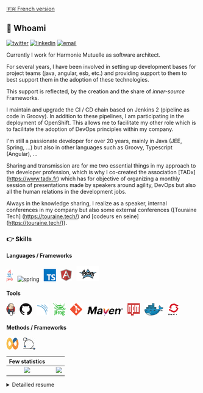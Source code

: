 [:fr: French version](/README.md)

## :man: Whoami 
[![twitter](https://img.shields.io/badge/twitter--lightgrey?style=social&logo=twitter)](https://twitter.com/wildagsx)
[![linkedin](https://img.shields.io/badge/linkedin--lightgrey?style=social&logo=linkedin)](https://www.linkedin.com/in/philippartstephane/)
[![email](https://img.shields.io/badge/email--lightgrey?style=social&logo=gmail)](mailto:s.philippart@gmail.com)

Currently I work for Harmonie Mutuelle as software architect.

For several years, I have been involved in setting up development bases for project teams (java, angular, esb, etc.) and providing support to them to best support them in the adoption of these technologies.

This support is reflected, by the creation and the share of  *inner-source* Frameworks.

I maintain and upgrade the CI / CD chain based on Jenkins 2 (pipeline as code in Groovy).
In addition to these pipelines, I am participating in the deployment of OpenShift.
This allows me to facilitate my other role which is to facilitate the adoption of DevOps principles within my company.

I'm still a passionate developer for over 20 years, mainly in Java (JEE, Spring, ...) but also in other languages ​​such as Groovy, Typescript (Angular), ...


Sharing and transmission are for me two essential things in my approach to the developer profession, which is why I co-created the association [TADx] (https://www.tadx.fr) which has for objective of organizing a monthly session of presentations made by speakers around agility, DevOps but also all the human relations in the development jobs.

Always in the knowledge sharing, I realize as a speaker, internal conferences in my company but also some external conferences ([Touraine Tech] (https://touraine.tech/) and [codeurs en seine] (https://touraine.tech/)).

### :point_right: Skills
#### Languages / Frameworks
<img src="./assets/images/java.png" alt="java" title="Java"/>&nbsp;&nbsp; <img src="./assets/images/spring.ico" alt="spring" title="Spring"/>&nbsp;&nbsp; 
<img src="./assets/images/typescript.png" alt ="typescript" title="Typescript"/>&nbsp;&nbsp; 
<img src="./assets/images/angular.png" alt ="angular" title="Angular"/>&nbsp;&nbsp;
<img src="./assets/images/groovy.png" alt ="groovy" title="Groovy"/>&nbsp;&nbsp;

#### Tools
<img src="./assets/images/jenkins.png" alt ="Jenkins" title="Jenkins"/>&nbsp;&nbsp; <img src="./assets/images/github.png" alt ="GitHub" title="GitHub"/>&nbsp;&nbsp; 
<img src="./assets/images/sonar.png" alt ="Sonarqube" title="Sonarqube"/>&nbsp;&nbsp; 
<img src="./assets/images/artifactory.png" alt ="Artifactory" title="Artifactory"/>&nbsp;&nbsp; 
<img src="./assets/images/git.png" alt ="Git" title="Git"/>&nbsp;&nbsp; 
<img src="./assets/images/maven.png" alt ="Maven" title="Maven"/>&nbsp;&nbsp; 
<img height="32" width="32" src="./assets/images/npm.svg" alt ="Npm" title="Npm"/>&nbsp;&nbsp; 
<img src="./assets/images/docker.png" alt ="Docker" title="Docker"/>&nbsp;&nbsp; 
<img src="./assets/images/ocp.png" alt ="Openshift" title="Openshift"/> 

#### Methods / Frameworks
<img height="32" width="32" src="./assets/images/devops.png" alt ="DevOps" title="DevOps"/>&nbsp;&nbsp; <img height="32" width="" src="./assets/images/scrum.png" alt ="Scrum" title="Scrum"/> 

| Few statistics | | |
| :---: |:---:| :---:|
| ![](https://github-readme-stats.vercel.app/api/top-langs/?username=philippart-s&theme=radical&hide_langs_below=8)     |  | ![](https://github-readme-stats.vercel.app/api?username=philippart-s&show_icons=true&theme=radical&count_private=true) |

<details>
    <summary>
        Detailled resume
    </summary>

## WORK EXPERIENCE
### 2008 – Today | Software and DevOps architect | Harmonie-Mutuelle
Design of JEE, Angular, Business Works (ESB) and SpringBoot (as well as SpringBatch) development platforms for intranet and Internet application development. Development of internal Frameworks (SpringBoot & Angular). 
Design and realization of the continuous integration platform based on Jenkins 2 (especially with pipelines), Sonarqube, Artifactory and GitHub.

Design of SOA for applications.

Implementation of OpenShift to containerize the applications deployed in production (CI / CD part and containerization of developments).


Support of production and project teams in setting up DevOps approach.

Product Owner for various technical or application projects (internal application to facilitate access to CI / CD, setting up of bases, ...).

### 2006 – 2008 | Java / JEE software engineer | Apside TOP
JEE expert t Coface Services for setting up web applications and increasing the skills of internal staff. Role of tech lead within teams.

###  2004 – 2006 | Technical project lead | Delta Informatique
Setting up of websites (banking and insurance sector) in JEE (deployed on Weblogic) as expert developer then technical project manager (technical specifications, development and implementation at clients' sites) on the same technologies.

### 2002 – 2004 | Java / JEE software engineer | Prima Solutions
Front end and back end development in the insurance sector and for the assurland.com site. 
Customer support for the deployment of JEE / Weblogic solutions.

## EDUCATION
### 1999 – Computer engineer – Polytech Tours
Engineer computer school.

### 1996 – DUT Informatique – Orléans - Tours university
Management IT graduation.

### 1993 – BAC D – Lycée Claude de France à Romorantin
General course option biology.

### Languages
:fr: :gb:

### Interests
Badminton, Running, Cinema, Concerts
</details>
